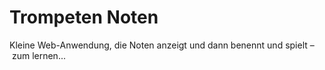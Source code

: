# Trompeten Noten
Kleine Web-Anwendung, die Noten anzeigt und dann benennt und spielt – zum lernen...
